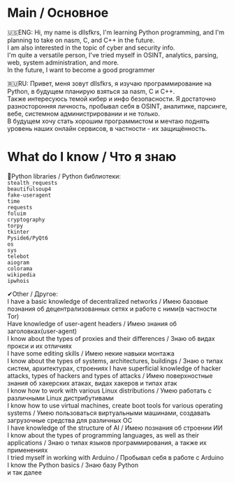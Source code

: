 # Main / Основное
🇺🇸ENG:
Hi, my name is dllsfkrs, I'm learning Python programming, and I'm planning to take on nasm, C, and C++ in the future.    
I am also interested in the topic of cyber and security info.    
I'm quite a versatile person, I've tried myself in OSINT, analytics, parsing, web, system administration, and more.   
In the future, I want to become a good programmer   

🇷🇺RU:
Привет, меня зовут dllsfkrs, я изучаю программирование на Python, в будущем планирую взяться за nasm, C и C++.    
Также интересуюсь темой кибер и инфо безопасности. 
Я достаточно разносторонняя личность, пробывал себя в OSINT, аналитике, парсинге, вебе,  системном администрировании и не только.    
В будущем хочу стать хорошим программистом и мечтаю поднять уровень наших онлайн сервисов, в частности - их защищённость.     
     
# What do I know / Что я знаю      
🐍Python libraries / Python библиотеки:     
```stealth_requests ```   
```beautifulsoup4 ```   
```fake-useragent```   
```time```   
```requests```    
```foluim```   
```cryptography```    
```torpy```    
```tkinter```   
```Pyside6/PyQt6```    
```os```    
```sys```    
```telebot```    
```aiogram```    
```colorama```    
```wikipedia```    
```ipwhois```    

✔Other / Другое:       
I have a basic knowledge of decentralized networks / Имею базовые познания об децентрализованных сетях и работе с ними(в частности Tor)    
Have knowledge of user-agent headers / Имею знания об заголовках(user-agent)   
I know about the types of proxies and their differences / Знаю об видах прокси и их отличиях     
I have some editing skills / Имею некие навыки монтажа   
I know about the types of systems, architectures, buildings / Знаю о типах систем, архитектурах, строениях 
I have superficial knowledge of hacker attacks, types of hackers and types of attacks / Имею поверхностные знания об хакерских атаках, видах хакеров и типах атак    
I know how to work with various Linux distributions / Умею работать с различными Linux дистрибутивами   
I know how to use virtual machines, create boot tools for various operating systems / Умею пользоваться виртуальными машинами, создавать загрузочные средства для различных ОС   
I have knowledge of the structure of AI / Имею познания об строении ИИ   
I know about the types of programming languages, as well as their applications / Знаю о типах языков программирования, а также их применениях   
I tried myself in working with Arduino / Пробывал себя в работе с Arduino    
I know the Python basics / Знаю базу Python   
и так далее
